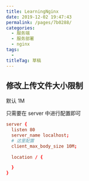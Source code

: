 ```yaml
---
title: LearningNginx
date: 2019-12-02 19:47:43
permalink: /pages/7b0288/
categories: 
  - 服务端
  - 服务部署
  - nginx
tags: 
  - 
titleTag: 草稿
---
```

## 修改上传文件大小限制

默认 1M 

只需要在 server 中进行配置即可
```conf
server {
  listen 80
  server_name localhost;
  # 这里配置
  client_max_body_size 10M;
  
  location / {

  }
}
```
